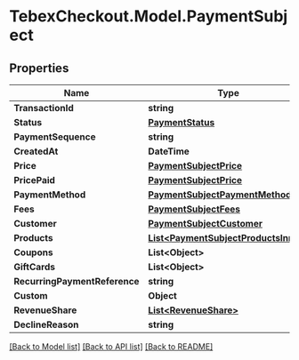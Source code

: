 # TebexCheckout.Model.PaymentSubject

## Properties

Name | Type | Description | Notes
------------ | ------------- | ------------- | -------------
**TransactionId** | **string** |  | [optional] 
**Status** | [**PaymentStatus**](PaymentStatus.md) |  | [optional] 
**PaymentSequence** | **string** |  | [optional] 
**CreatedAt** | **DateTime** |  | [optional] 
**Price** | [**PaymentSubjectPrice**](PaymentSubjectPrice.md) |  | [optional] 
**PricePaid** | [**PaymentSubjectPrice**](PaymentSubjectPrice.md) |  | [optional] 
**PaymentMethod** | [**PaymentSubjectPaymentMethod**](PaymentSubjectPaymentMethod.md) |  | [optional] 
**Fees** | [**PaymentSubjectFees**](PaymentSubjectFees.md) |  | [optional] 
**Customer** | [**PaymentSubjectCustomer**](PaymentSubjectCustomer.md) |  | [optional] 
**Products** | [**List&lt;PaymentSubjectProductsInner&gt;**](PaymentSubjectProductsInner.md) |  | [optional] 
**Coupons** | **List&lt;Object&gt;** |  | [optional] 
**GiftCards** | **List&lt;Object&gt;** |  | [optional] 
**RecurringPaymentReference** | **string** |  | [optional] 
**Custom** | **Object** |  | [optional] 
**RevenueShare** | [**List&lt;RevenueShare&gt;**](RevenueShare.md) |  | [optional] 
**DeclineReason** | **string** |  | [optional] 

[[Back to Model list]](../README.md#documentation-for-models) [[Back to API list]](../README.md#documentation-for-api-endpoints) [[Back to README]](../README.md)


